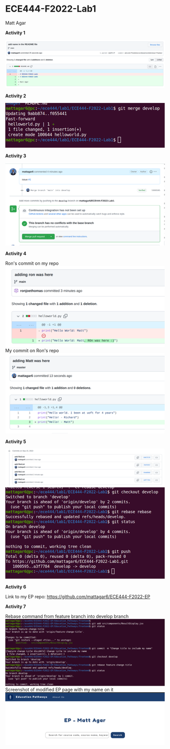 # ECE444-F2022-Lab1

Matt Agar

**Activity 1**

![alt text](images/add_name_commit.png)

**Activity 2**

![alt text](images/merge_develop_helloworld.png)

**Activity 3**

![alt text](images/merge_pr_activity_3.png)

**Activity 4**

Ron's commit on my repo
![alt text](images/ron_commit_matt.png)
My commit on Ron's repo
![alt text](images/matt_commit_ron.png)

**Activity 5**

![alt text](images/activity_5_part_1.png)
![alt text](images/activity_5_part_2.png)

**Activity 6**

Link to my EP repo: https://github.com/mattagar6/ECE444-F2022-EP

**Activity 7**

Rebase command from feature branch into develop branch
![alt text](images/EP_rebase_title.png)
Screenshot of modified EP page with my name on it
![alt text](images/EP_change_title.png)


